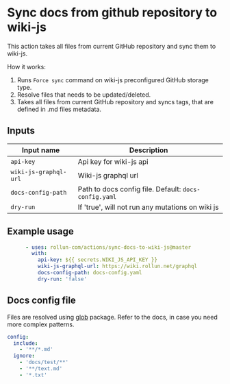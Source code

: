 # Sync docs from github repository to wiki-js

This action takes all files from current GitHub repository and sync them to wiki-js.

How it works:
1. Runs `Force sync` command on wiki-js preconfigured GitHub storage type.
2. Resolve files that needs to be updated/deleted.
3. Takes all files from current GitHub repository and syncs tags, that are defined in .md files metadata.

## Inputs

| Input name            | Description                                           |
|-----------------------|-------------------------------------------------------|
| `api-key`             | Api key for wiki-js api                               |
| `wiki-js-graphql-url` | Wiki-js graphql url                                   |
| `docs-config-path`    | Path to docs config file. Default: `docs-config.yaml` |
| `dry-run`             | If 'true', will not run any mutations on wiki js      |

## Example usage

```yml
      - uses: rollun-com/actions/sync-docs-to-wiki-js@master
        with:
          api-key: ${{ secrets.WIKI_JS_API_KEY }}
          wiki-js-graphql-url: https://wiki.rollun.net/graphql
          docs-config-path: docs-config.yaml
          dry-run: 'false'
```

## Docs config file

Files are resolved using [glob](https://www.npmjs.com/package/glob) package.
Refer to the docs, in case you need more complex patterns.

```yml
config:
  include:
    - '**/*.md'
  ignore:
    - 'docs/test/**'
    - '**/text.md'
    - '*.txt'
```
